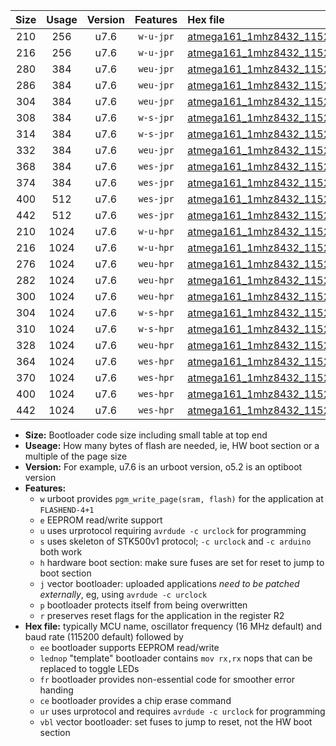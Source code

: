 |Size|Usage|Version|Features|Hex file|
|:-:|:-:|:-:|:-:|:--|
|210|256|u7.6|`w-u-jpr`|[atmega161_1mhz8432_115200bps_ur_vbl.hex](https://raw.githubusercontent.com/stefanrueger/urboot/main//atmega161_1mhz8432_115200bps_ur_vbl.hex)|
|216|256|u7.6|`w-u-jpr`|[atmega161_1mhz8432_115200bps_lednop_ur_vbl.hex](https://raw.githubusercontent.com/stefanrueger/urboot/main//atmega161_1mhz8432_115200bps_lednop_ur_vbl.hex)|
|280|384|u7.6|`weu-jpr`|[atmega161_1mhz8432_115200bps_ee_ur_vbl.hex](https://raw.githubusercontent.com/stefanrueger/urboot/main//atmega161_1mhz8432_115200bps_ee_ur_vbl.hex)|
|286|384|u7.6|`weu-jpr`|[atmega161_1mhz8432_115200bps_ee_lednop_ur_vbl.hex](https://raw.githubusercontent.com/stefanrueger/urboot/main//atmega161_1mhz8432_115200bps_ee_lednop_ur_vbl.hex)|
|304|384|u7.6|`weu-jpr`|[atmega161_1mhz8432_115200bps_ee_lednop_fr_ur_vbl.hex](https://raw.githubusercontent.com/stefanrueger/urboot/main//atmega161_1mhz8432_115200bps_ee_lednop_fr_ur_vbl.hex)|
|308|384|u7.6|`w-s-jpr`|[atmega161_1mhz8432_115200bps_vbl.hex](https://raw.githubusercontent.com/stefanrueger/urboot/main//atmega161_1mhz8432_115200bps_vbl.hex)|
|314|384|u7.6|`w-s-jpr`|[atmega161_1mhz8432_115200bps_lednop_vbl.hex](https://raw.githubusercontent.com/stefanrueger/urboot/main//atmega161_1mhz8432_115200bps_lednop_vbl.hex)|
|332|384|u7.6|`weu-jpr`|[atmega161_1mhz8432_115200bps_ee_lednop_fr_ce_ur_vbl.hex](https://raw.githubusercontent.com/stefanrueger/urboot/main//atmega161_1mhz8432_115200bps_ee_lednop_fr_ce_ur_vbl.hex)|
|368|384|u7.6|`wes-jpr`|[atmega161_1mhz8432_115200bps_ee_vbl.hex](https://raw.githubusercontent.com/stefanrueger/urboot/main//atmega161_1mhz8432_115200bps_ee_vbl.hex)|
|374|384|u7.6|`wes-jpr`|[atmega161_1mhz8432_115200bps_ee_lednop_vbl.hex](https://raw.githubusercontent.com/stefanrueger/urboot/main//atmega161_1mhz8432_115200bps_ee_lednop_vbl.hex)|
|400|512|u7.6|`wes-jpr`|[atmega161_1mhz8432_115200bps_ee_lednop_fr_vbl.hex](https://raw.githubusercontent.com/stefanrueger/urboot/main//atmega161_1mhz8432_115200bps_ee_lednop_fr_vbl.hex)|
|442|512|u7.6|`wes-jpr`|[atmega161_1mhz8432_115200bps_ee_lednop_fr_ce_vbl.hex](https://raw.githubusercontent.com/stefanrueger/urboot/main//atmega161_1mhz8432_115200bps_ee_lednop_fr_ce_vbl.hex)|
|210|1024|u7.6|`w-u-hpr`|[atmega161_1mhz8432_115200bps_ur.hex](https://raw.githubusercontent.com/stefanrueger/urboot/main//atmega161_1mhz8432_115200bps_ur.hex)|
|216|1024|u7.6|`w-u-hpr`|[atmega161_1mhz8432_115200bps_lednop_ur.hex](https://raw.githubusercontent.com/stefanrueger/urboot/main//atmega161_1mhz8432_115200bps_lednop_ur.hex)|
|276|1024|u7.6|`weu-hpr`|[atmega161_1mhz8432_115200bps_ee_ur.hex](https://raw.githubusercontent.com/stefanrueger/urboot/main//atmega161_1mhz8432_115200bps_ee_ur.hex)|
|282|1024|u7.6|`weu-hpr`|[atmega161_1mhz8432_115200bps_ee_lednop_ur.hex](https://raw.githubusercontent.com/stefanrueger/urboot/main//atmega161_1mhz8432_115200bps_ee_lednop_ur.hex)|
|300|1024|u7.6|`weu-hpr`|[atmega161_1mhz8432_115200bps_ee_lednop_fr_ur.hex](https://raw.githubusercontent.com/stefanrueger/urboot/main//atmega161_1mhz8432_115200bps_ee_lednop_fr_ur.hex)|
|304|1024|u7.6|`w-s-hpr`|[atmega161_1mhz8432_115200bps.hex](https://raw.githubusercontent.com/stefanrueger/urboot/main//atmega161_1mhz8432_115200bps.hex)|
|310|1024|u7.6|`w-s-hpr`|[atmega161_1mhz8432_115200bps_lednop.hex](https://raw.githubusercontent.com/stefanrueger/urboot/main//atmega161_1mhz8432_115200bps_lednop.hex)|
|328|1024|u7.6|`weu-hpr`|[atmega161_1mhz8432_115200bps_ee_lednop_fr_ce_ur.hex](https://raw.githubusercontent.com/stefanrueger/urboot/main//atmega161_1mhz8432_115200bps_ee_lednop_fr_ce_ur.hex)|
|364|1024|u7.6|`wes-hpr`|[atmega161_1mhz8432_115200bps_ee.hex](https://raw.githubusercontent.com/stefanrueger/urboot/main//atmega161_1mhz8432_115200bps_ee.hex)|
|370|1024|u7.6|`wes-hpr`|[atmega161_1mhz8432_115200bps_ee_lednop.hex](https://raw.githubusercontent.com/stefanrueger/urboot/main//atmega161_1mhz8432_115200bps_ee_lednop.hex)|
|400|1024|u7.6|`wes-hpr`|[atmega161_1mhz8432_115200bps_ee_lednop_fr.hex](https://raw.githubusercontent.com/stefanrueger/urboot/main//atmega161_1mhz8432_115200bps_ee_lednop_fr.hex)|
|442|1024|u7.6|`wes-hpr`|[atmega161_1mhz8432_115200bps_ee_lednop_fr_ce.hex](https://raw.githubusercontent.com/stefanrueger/urboot/main//atmega161_1mhz8432_115200bps_ee_lednop_fr_ce.hex)|

- **Size:** Bootloader code size including small table at top end
- **Useage:** How many bytes of flash are needed, ie, HW boot section or a multiple of the page size
- **Version:** For example, u7.6 is an urboot version, o5.2 is an optiboot version
- **Features:**
  + `w` urboot provides `pgm_write_page(sram, flash)` for the application at `FLASHEND-4+1`
  + `e` EEPROM read/write support
  + `u` uses urprotocol requiring `avrdude -c urclock` for programming
  + `s` uses skeleton of STK500v1 protocol; `-c urclock` and `-c arduino` both work
  + `h` hardware boot section: make sure fuses are set for reset to jump to boot section
  + `j` vector bootloader: uploaded applications *need to be patched externally*, eg, using `avrdude -c urclock`
  + `p` bootloader protects itself from being overwritten
  + `r` preserves reset flags for the application in the register R2
- **Hex file:** typically MCU name, oscillator frequency (16 MHz default) and baud rate (115200 default) followed by
  + `ee` bootloader supports EEPROM read/write
  + `lednop` "template" bootloader contains `mov rx,rx` nops that can be replaced to toggle LEDs
  + `fr` bootloader provides non-essential code for smoother error handing
  + `ce` bootloader provides a chip erase command
  + `ur` uses urprotocol and requires `avrdude -c urclock` for programming
  + `vbl` vector bootloader: set fuses to jump to reset, not the HW boot section
